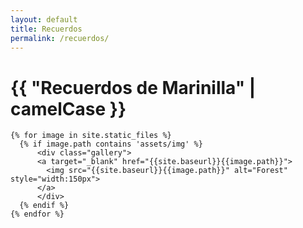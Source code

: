```yaml
---
layout: default
title: Recuerdos
permalink: /recuerdos/
---
```

<html>

<h1>{{ "Recuerdos de Marinilla" | camelCase }}</h1>

    {% for image in site.static_files %}
      {% if image.path contains 'assets/img' %}
          <div class="gallery">
          <a target="_blank" href="{{site.baseurl}}{{image.path}}">
            <img src="{{site.baseurl}}{{image.path}}" alt="Forest" style="width:150px">
          </a>
          </div>
      {% endif %}
    {% endfor %}

</html>

<!--div>
  {% assign image_files = site.static_files | where: "image", true %}
    {% for myimage in image_files %}
      <img src="{{site.baseurl}}{{ myimage.path }}" alt="image" width="133">
    {% endfor %}
</div-->
